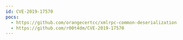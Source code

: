 ```yaml
---
id: CVE-2019-17570
pocs:
  - https://github.com/orangecertcc/xmlrpc-common-deserialization
  - https://github.com/r00t4dm/CVE-2019-17570
---
```

